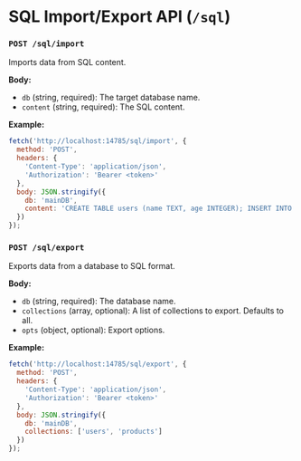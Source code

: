 # SQL Import/Export API (`/sql`)

### `POST /sql/import`

Imports data from SQL content.

**Body:**

- `db` (string, required): The target database name.
- `content` (string, required): The SQL content.

**Example:**

```javascript
fetch('http://localhost:14785/sql/import', {
  method: 'POST',
  headers: {
    'Content-Type': 'application/json',
    'Authorization': 'Bearer <token>'
  },
  body: JSON.stringify({
    db: 'mainDB',
    content: 'CREATE TABLE users (name TEXT, age INTEGER); INSERT INTO users (name, age) VALUES ("Jane Doe", 28);'
  })
});
```

### `POST /sql/export`

Exports data from a database to SQL format.

**Body:**

- `db` (string, required): The database name.
- `collections` (array, optional): A list of collections to export. Defaults to all.
- `opts` (object, optional): Export options.

**Example:**

```javascript
fetch('http://localhost:14785/sql/export', {
  method: 'POST',
  headers: {
    'Content-Type': 'application/json',
    'Authorization': 'Bearer <token>'
  },
  body: JSON.stringify({
    db: 'mainDB',
    collections: ['users', 'products']
  })
});
```
